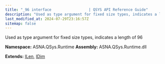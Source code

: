 ```yaml
---
title: "_96 interface                 | QSYS API Reference Guide"
description: "Used as type argument for fixed size types, indicates a length of 96  "
last_modified_at: 2024-07-29T23:16:57Z
sitemap: false
---
```


Used as type argument for fixed size types, indicates a length of 96 

**Namespace:** ASNA.QSys.Runtime
**Assembly:** ASNA.QSys.Runtime.dll

**Extends:** [ILen](/reference/runtime/qsys-runtime/i-len.html), [IDim](/reference/runtime/qsys-runtime/i-dim.html)
<br>
<br>
